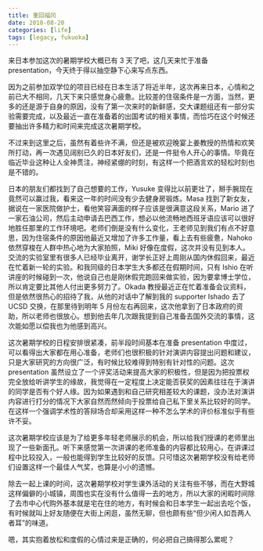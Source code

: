 ```yaml
---
title: 重回福冈
date: 2018-08-20
categories: [life]
tags: [legacy, fukuoka]
---
```


来日本参加这次的暑期学校大概已有 3 天了吧，这几天来忙于准备 presentation，今天终于得以抽空静下心来写点东西。

因为之前参加双学位的项目已经在日本生活了将近半年，这次再来日本，心情和之前已大不相同，几天下来只感觉身心疲惫。比较差的住宿条件是一方面，当然，更多的还是源于自身的原因，没有了第一次来时的新鲜感，交大课题组还有一部分实验需要完成，以及最近一直在准备着的出国考试的相关事情，而恰巧在这个时候还要抽出许多精力和时间来完成这次暑期学校。

不过来到这里之后，虽然有着些许不满，但还是被欢迎晚宴上姜教授的热情和欢笑所打动，再一次遇见阔别已久的日本好友们，还是一件挺令人开心的事情。毕竟在临近毕业这种让人全神贯注，神经紧绷的时刻，有这样一个把酒言欢的轻松时刻也是不错的。

日本的朋友们都找到了自己想要的工作，Yusuke 变得比以前更壮了，掰手腕现在竟然可以赢过我，看来这一年的时间没有少去健身房锻炼。Masa 找到了新女友，据说在一家医院做护士，看他笑容满面的样子应该是很满意这段关系，Mario 进了一家石油公司，然后主动申请去巴西工作，想必以他流畅地西班牙语应该可以很好地胜任那里的工作环境吧。老师们倒是没有什么变化，王老师见到我们有点不好意思，因为住宿条件的原因他最近又增加了许多工作量，看上去有些疲惫，Nahoko 依然穿梭在人群中热心地为大家拍照，Miki 好像在度假，这次并没有见到本人。交流的实验室里有很多人已经毕业离开，谢学长正好上周刚从国内休假回来，最近在忙着新一轮的实验。和我同级的日本学生大多都还在假期时间，只有 Ishio 在听讲座的时候碰到一次，他说自己也是刚休假完跑回来做实验，因为要拿博士学位，所以肯定要比其他人付出更多努力了。Okada 教授最近正在忙着准备会议资料，但是依然很热心的招待了我，从他的对话中了解到我的 supporter Ishado 去了 UCSD 交换，在那里待到明年 5 月份左右再回来，这次他拿到了日本政府的资助，所以老师也很放心。想到他去年几次跟我提到自己准备去国外交流的事情，这次能如愿以偿我也为他感到高兴。

这次暑期学校的日程安排很紧凑，前半段时间基本在准备 presentation 中度过，可以看得出大家都在用心准备，老师们也很积极的针对演讲内容提出问题和建议，只是大家研究的方向很广泛，有时候比较难得到特别有针对性的问题。这次 presentation 虽然设立了一个评奖活动来提高大家的积极性，但是因为把投票权完全放给听讲学生的缘故，我觉得在一定程度上决定能否获奖的因素往往在于演讲的同学是否有个好人缘。因为如果遇到和自己研究相差较大的课题，没办法对演讲内容进行打分的情况下大家自然而然倾向于投票给自己私下里关系比较好的同学。在这样一个强调学术性的答辩场合却采用这样一种不怎么学术的评价标准似乎有些许不妥。

这次暑期学校应该是为了给更多年轻老师展示的机会，所以给我们授课的老师里出现了一些新面孔。听下来感觉第一次讲课的老师准备的内容都比较用心，在讲课过程中比较投入，一般也能得到学生比较好的反馈。只可惜这次暑期学校没有给老师们设置这样一个最佳人气奖，也算是小小的遗憾。

除去一起上课的时间，这次暑期学校对学生课外活动的关注有些不够，而在大野城这样偏僻的小城镇，周围也实在没有什么值得一去的地方，所以大家的闲暇时间除了去市中心代购外基本就是宅在住的地方，有时候会和日本学生一起出去吃个饭，有时候就叫上好友随便在大街上闲逛，虽然无聊，但也颇有些“但少闲人如吾两人者耳”的味道。

嗯，其实抱着放松和度假的心情过来是正确的，何必把自己搞得那么累呢？
